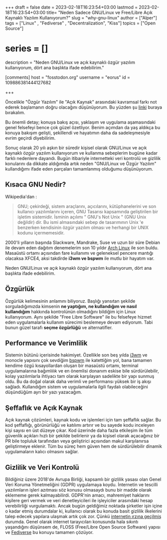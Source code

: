 +++
draft = false
date = 2023-02-18T16:23:54+03:00
lastmod = 2023-02-18T16:23:54+03:00
title= "Neden Sadece GNU/Linux ve Free/Libre Açık Kaynaklı Yazılım Kullanıyorum?"
slug = "why-gnu-linux"
author = ["Alper"]
tags = ["Linux" , "Fediverse" , "Decentralization", "Kiss"]
topics = ["Open Source"]
# series = []
description = "Neden GNU/Linux ve açık kaynaklı özgür yazılım kullanıyorum, dört ana başlıkta ifade edebilirim."

[comments]
host = "fosstodon.org"
username = "eorus"
id = 109886381444127682

+++

Öncelikle "Özgür Yazılım" ile "Açık Kaynak" arasındaki kavramsal farkı not ederek başlamanın doğru olacağını düşünüyorum. Bu yüzden şu [linki](https://www.gnu.org/philosophy/open-source-misses-the-point.html) buraya bırakalım.

Bu önemli detay; konuya bakış açısı, yaklaşım ve uygulama aşamasındaki genel felsefeyi bence çok güzel özetliyor. Benim açımdan da yaş aldıkça bu konuya bakışım gelişti, şekillendi ve hayatımın daha da sadeleşmesiyle evrim geçirdi diyebilirim.

Sonuç olarak 20 yılı aşkın bir süredir kişisel olarak GNU/Linux ve açık kaynaklı özgür yazılım kullanıyorum ve kullanma sebeplerim bugüne kadar farklı nedenlere dayandı. Bugün itibariyle internetteki veri kontrolü ve gizlilik konularını da dikkate aldığımda artık neden "GNU/Linux ve Özgür Yazılım" kullandığımı ifade eden parçaları tamamlanmış olduğumu düşünüyorum.

## Kısaca GNU Nedir?

Wikipedia'dan :

> GNU; çekirdeği, sistem araçlarını, açıcılarını, kütüphanelerini ve son kullanıcı yazılımlarını içeren, GNU Tasarısı kapsamında geliştirilen bir işletim sistemidir. İsminin açılımı " GNU's Not Unix " (GNU Unix değildir) dir. Bu ismi almasındaki sebep de tasarımının Unix 'e benzerken kendisinin özgür yazılım olması ve herhangi bir UNIX kodunu içermemesidir.

2000'li yılların başında Slackware, Mandrake, Suse ve uzun bir süre Debian ile devam eden dağıtım denemelerim son 10 yıldır [Arch Linux](https://archlinux.org/) ile son buldu. Masaüstü ortamı açısından fare kullanımı ve geleneksel pencere mantığı olacaksa XFCE4, aksi takdirde **i3wm ve bspwm** ile mutlu bir hayatım var.

Neden GNU/Linux ve açık kaynaklı özgür yazılım kullanıyorum, dört ana başlıkta ifade edebilirim.

## Özgürlük

Özgürlük kelimesinin anlamını biliyoruz. Başlığı yansıtan şekilde sorguladığımızda kimsenin **ne yaptığım, ne kullandığım ve nasıl kullandığım** hakkında kontrolünün olmadığını bildiğim için Linux kullanıyorum. Aynı şekilde "Free Libre Software" ile bu felsefeye hizmet eden uygulamalarla kullanım sürecimi beslemeye devam ediyorum. Tabi bunun güzel tarafı **seçme özgürlüğü** ve alternatifler.

## Performance ve Verimlilik

Sistemin bütünü içerisinde hakimiyet. Özellikle son beş yılda [i3wm](https://i3wm.org/) ve monocle yapısını çok sevdiğim [bspwm](https://github.com/baskerville/bspwm) ile katettiğim yol, bana tamamen kendime özgü kısayollardan oluşan bir masaüstü ortamı, terminal uygulamalarına bağımlılık ve en önemlisi donanım eskise bile sürdürülebilir, kolay yazılımlarla ihtiyacı tam olarak karşılayan sadelikte bir yapı sunmuş oldu. Bu da doğal olarak daha verimli ve performansı yüksek bir iş akışı sağladı. Kullandığım sistem ve uygulamalarla ilgili faydalı olabileceğini düşündüğüm ayrı bir yazı yazacağım.

## Şeffaflık ve Açık Kaynak

Açık kaynak çözümleri, kaynak kodu ve işlemleri için tam şeffaflık sağlar. Bu kod şeffaflığı, görünürlüğü ve katılımı artırır ve bu sayede kodu inceleyen kişi sayısı en üst düzeye çıkar. Kod üzerinde daha fazla etkileşim ile tüm güvenlik açıkları hızlı bir şekilde belirlenir ya da kişisel olarak açacağınız bir PR bile topluluk tarafından veya geliştirici açısından makul karşılanırsa geliştirmeye eklenir. Tüm bu süreç hem güven hem de sürdürülebilir dinamik uygulamaların kalıcı olmasını sağlar.

## Gizlilik ve Veri Kontrolü

Bildiğiniz üzere 2018'de Avrupa Birliği, kapsamlı bir gizlilik yasası olan Genel Veri Koruma Yönetmeliğini (GDPR) uygulamaya koydu. İnternetin ve tescilli yazılımların işleri azıtması söz konusu olmasaydı bunu bir madde olarak eklememe gerek kalmayabilirdi. GDPR'nin amacı, mahremiyet haklarını kişilere geri vermek ve veri denetleyicileri ile işleyiciler arasındaki hesap verebilirliği vurgulamaktı. Ancak bugün geldiğimiz noktada şirketler işin içine o kadar etmiş durumdalar ki, kullanıcı olarak bu konuda basit gizlilik ilkelerini talep edecek yapılara ulaşmak artık çok zor. Çünkü [internetin ırzına geçilmiş](https://thewebisfucked.com/) durumda. Genel olarak internet tarayıcıları konusunda hala sıkıntı yaşandığını düşünsem de, FLOSS (Free/Libre Open Source Software) yapısı ve [Fediverse](/posts/fediverse) bu konuyu tamamen çözüyor.
